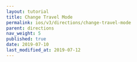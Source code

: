 ```yaml
---
layout: tutorial
title: Change Travel Mode
permalink: ios/v3/directions/change-travel-mode
parent: directions
nav_weight: 5
published: true
date: 2019-07-10
last_modified_at: 2019-07-12
---
```

